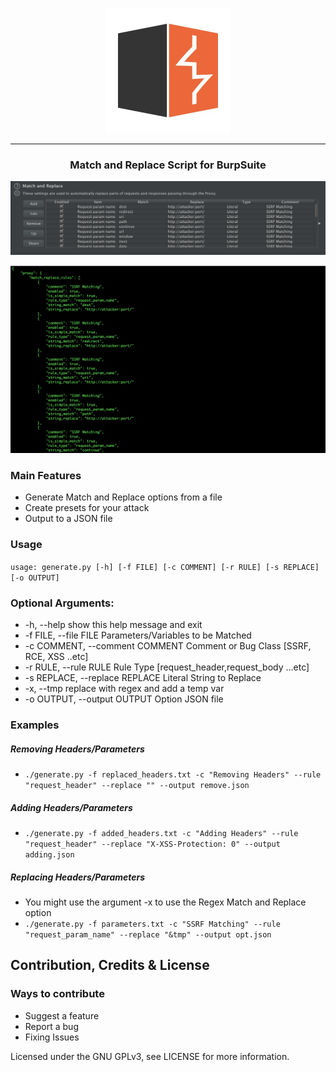 <p align="center">
<img src="logo.jpg" alt="drawing" width="200"/>
</p>

<hr>
 <h3 align="center">Match and Replace Script for BurpSuite</h3>
 
 <p align="center">
<img src="sc2.png"  />
</p>
<p align="center">
<img src="sc1.png"  />
</p>

### Main Features
* Generate Match and Replace options from a file
* Create presets for your attack
* Output to a JSON file


### Usage
``` usage: generate.py [-h] [-f FILE] [-c COMMENT] [-r RULE] [-s REPLACE] [-o OUTPUT] ```

### Optional Arguments:
  * -h, --help            show this help message and exit
  * -f FILE, --file FILE  Parameters/Variables to be Matched
  * -c COMMENT, --comment COMMENT
                        Comment or Bug Class [SSRF, RCE, XSS ..etc]
  * -r RULE, --rule RULE  Rule Type [request_header,request_body ...etc]
  * -s REPLACE, --replace REPLACE
                        Literal String to Replace
  * -x, --tmp             replace with regex and add a temp var
  * -o OUTPUT, --output OUTPUT
                        Option JSON file



### Examples
##### Removing Headers/Parameters
* ``` ./generate.py -f replaced_headers.txt -c "Removing Headers" --rule "request_header" --replace "" --output remove.json ```
##### Adding Headers/Parameters
* ``` ./generate.py -f added_headers.txt -c "Adding Headers" --rule "request_header" --replace "X-XSS-Protection: 0" --output adding.json ```
##### Replacing Headers/Parameters
* You might use the argument -x to use the Regex Match and Replace option
* ``` ./generate.py -f parameters.txt -c "SSRF Matching" --rule "request_param_name" --replace "&tmp" --output opt.json ``` 

## Contribution, Credits & License
### Ways to contribute

* Suggest a feature
* Report a bug
* Fixing Issues

Licensed under the GNU GPLv3, see LICENSE for more information.
